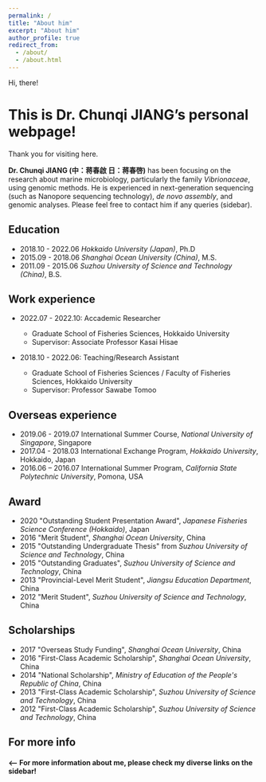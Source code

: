 ```yaml
---
permalink: /
title: "About him"
excerpt: "About him"
author_profile: true
redirect_from: 
  - /about/
  - /about.html
---
```


Hi, there! 

# This is Dr. Chunqi JIANG’s personal webpage!

Thank you for visiting here. 

**Dr. Chunqi JIANG (中：蒋春啟 日：蒋春啓)** has been focusing on the research about marine microbiology, particularly the family *Vibrionaceae*, using genomic methods. He is experienced in next-generation sequencing (such as Nanopore sequencing technology), *de novo assembly*, and genomic analyses. Please feel free to contact him if any queries (sidebar). 

## Education
* 2018.10 - 2022.06 *Hokkaido University (Japan)*, Ph.D
* 2015.09 - 2018.06 *Shanghai Ocean University (China)*, M.S.
* 2011.09 - 2015.06 *Suzhou University of Science and Technology (China)*, B.S.

## Work experience
* 2022.07 - 2022.10: Accademic Researcher
  * Graduate School of Fisheries Sciences, Hokkaido University
  * Supervisor: Associate Professor Kasai Hisae

* 2018.10 - 2022.06: Teaching/Research Assistant
  * Graduate School of Fisheries Sciences / Faculty of Fisheries Sciences, Hokkaido University
  * Supervisor: Professor Sawabe Tomoo

## Overseas experience
* 2019.06 - 2019.07 International Summer Course, *National University of Singapore*, Singapore
* 2017.04 - 2018.03 International Exchange Program, *Hokkaido University*, Hokkaido, Japan
* 2016.06 – 2016.07 International Summer Program, *California State Polytechnic University*, Pomona, USA

## Award
* 2020 "Outstanding Student Presentation Award", *Japanese Fisheries Science Conference (Hokkaido)*, Japan
* 2016 "Merit Student", *Shanghai Ocean University*, China
* 2015 "Outstanding Undergraduate Thesis" from *Suzhou University of Science and Technology*, China
* 2015 "Outstanding Graduates", *Suzhou University of Science and Technology*, China
* 2013 "Provincial-Level Merit Student", *Jiangsu Education Department*, China
* 2012 "Merit Student", *Suzhou University of Science and Technology*, China


## Scholarships
* 2017 "Overseas Study Funding", *Shanghai Ocean University*, China
* 2016 "First-Class Academic Scholarship", *Shanghai Ocean University*, China
* 2014 "National Scholarship", *Ministry of Education of the People's Republic of China*, China
* 2013 "First-Class Academic Scholarship", *Suzhou University of Science and Technology*, China
* 2012 "First-Class Academic Scholarship", *Suzhou University of Science and Technology*, China

## For more info
#### <-- For more information about me, please check my diverse links on the sidebar!
